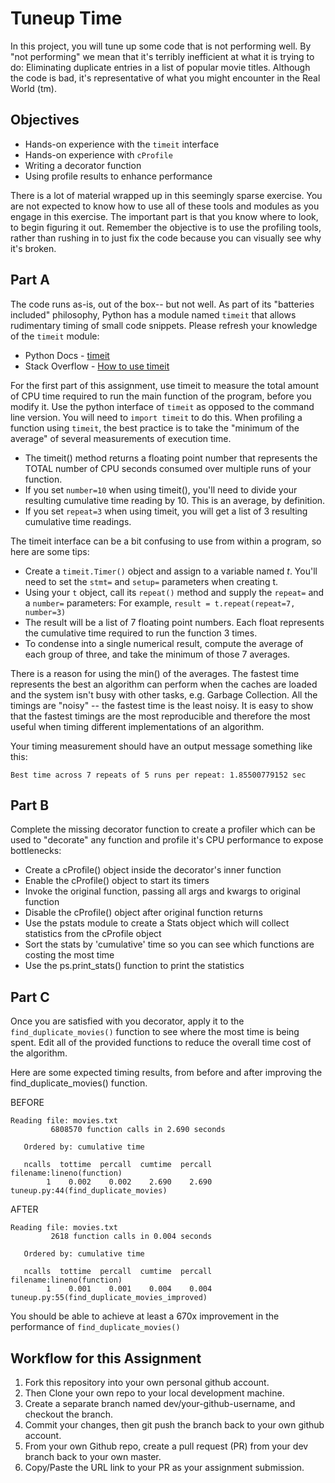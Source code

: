 # Tuneup Time
In this project, you will tune up some code that is not performing well.  By "not performing" we mean that it's terribly inefficient at what it is trying to do:  Eliminating duplicate entries in a list of popular movie titles.  Although the code is bad, it's representative of what you might encounter in the Real World (tm).

## Objectives
- Hands-on experience with the `timeit` interface
- Hands-on experience with `cProfile`
- Writing a decorator function
- Using profile results to enhance performance

There is a lot of material wrapped up in this seemingly sparse exercise.  You are not expected to know how to use all of these tools and modules as you engage in this exercise.  The important part is that you know where to look, to begin figuring it out.  Remember the objective is to use the profiling tools, rather than rushing in to just fix the code because you can visually see why it's broken.

## Part A
The code runs as-is, out of the box-- but not well.  As part of its "batteries included" philosophy, Python has a module named `timeit` that allows rudimentary timing of small code snippets.  Please refresh your knowledge of the `timeit` module:
 - Python Docs - [timeit](https://docs.python.org/2/library/timeit.html#module-timeit)
 - Stack Overflow - [How to use timeit](https://stackoverflow.com/questions/8220801/how-to-use-timeit-module)

For the first part of this assignment, use timeit to measure the total amount of CPU time required to run the main function of the program, before you modify it.  Use the python interface of `timeit` as opposed to the command line version.  You will need to `import timeit` to do this.  When profiling a function using `timeit`, the best practice is to take the "minimum of the average" of several measurements of execution time.
 - The timeit() method returns a floating point number that represents the TOTAL number of CPU seconds consumed over multiple runs of your function.
 - If you set `number=10` when using timeit(), you'll need to divide your resulting cumulative time reading by 10.  This is an average, by definition.
 - If you set `repeat=3` when using timeit, you will get a list of 3 resulting cumulative time readings.

The timeit interface can be a bit confusing to use from within a program, so here are some tips:
 - Create a `timeit.Timer()` object and assign to a variable named *t*.  You'll need to set the `stmt=` and `setup=` parameters when creating t.
 - Using your `t` object, call its `repeat()` method and supply the `repeat=` and a `number=` parameters:  For example, `result = t.repeat(repeat=7, number=3)`
 - The result will be a list of 7 floating point numbers.  Each float represents the cumulative time required to run the function 3 times.
 - To condense into a single numerical result, compute the average of each group of three, and take the minimum of those 7 averages. 

There is a reason for using the min() of the averages.  The fastest time represents the best an algorithm can perform when the caches are loaded and the system isn't busy with other tasks, e.g. Garbage Collection. All the timings are "noisy" -- the fastest time is the least noisy. It is easy to show that the fastest timings are the most reproducible and therefore the most useful when timing different implementations of an algorithm.

Your timing measurement should have an output message something like this:
```
Best time across 7 repeats of 5 runs per repeat: 1.85500779152 sec
```

## Part B
Complete the missing decorator function to create a profiler which can be used to "decorate" any function and profile it's CPU performance to expose bottlenecks:
 - Create a cProfile() object inside the decorator's inner function
 - Enable the cProfile() object to start its timers
 - Invoke the original function, passing all args and kwargs to original function
 - Disable the cProfile() object after original function returns
 - Use the pstats module to create a Stats object which will collect statistics from the cProfile object
 - Sort the stats by 'cumulative' time so you can see which functions are costing the most time
 - Use the ps.print_stats() function to print the statistics


## Part C
Once you are satisfied with you decorator, apply it to the `find_duplicate_movies()` function to see where the most time is being spent.  Edit all of the provided functions to reduce the overall time cost of the algorithm.

Here are some expected timing results, from before and after improving the find_duplicate_movies() function.

BEFORE
```
Reading file: movies.txt
         6808570 function calls in 2.690 seconds

   Ordered by: cumulative time

   ncalls  tottime  percall  cumtime  percall filename:lineno(function)
        1    0.002    0.002    2.690    2.690 tuneup.py:44(find_duplicate_movies)
```
AFTER
```
Reading file: movies.txt
         2618 function calls in 0.004 seconds

   Ordered by: cumulative time

   ncalls  tottime  percall  cumtime  percall filename:lineno(function)
        1    0.001    0.001    0.004    0.004 tuneup.py:55(find_duplicate_movies_improved)
```

You should be able to achieve at least a 670x improvement in the performance of `find_duplicate_movies()`



## Workflow for this Assignment
1. Fork this repository into your own personal github account.
2. Then Clone your own repo to your local development machine.
3. Create a separate branch named dev/your-github-username, and checkout the branch.
4. Commit your changes, then git push the branch back to your own github account.
5. From your own Github repo, create a pull request (PR) from your dev branch back to your own master.
6. Copy/Paste the URL link to your PR as your assignment submission.




